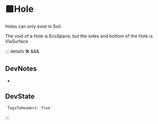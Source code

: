 # 🟩<eko>Hole</eko>

Holes can only exist in Soil.

The void of a Hole is <eko>EcoSpace</eko>, but the sides and bottom of the Hole is <via>ViaSurface</via>

::: details 🛠 <dev>&&&</dev>

## DevNotes

-

## DevState

```py
`TagsToHeaders: True`
```

:::

